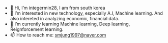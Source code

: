 - 👋 Hi, I’m integermin28, I am from south korea
- 👀 I’m interested in new technology, especially A.I, Machine learning. And also intereted in analyzing economic, financial data.
- 🌱 I’m currently learning Machine learning, Deep learning, Reignforcement learning.
- 📫 How to reach me: smjung1997@naver.com
